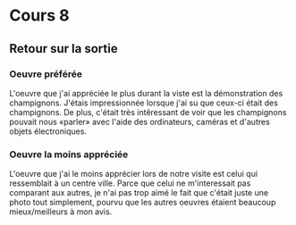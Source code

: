 # Cours 8
## Retour sur la sortie

### Oeuvre préférée
L'oeuvre que j'ai appréciée le plus durant la viste est la démonstration des champignons. J'étais impressionnée lorsque j'ai su que ceux-ci était des champignons. De plus, c'était très intêressant de voir que les champignons pouvait nous «parler» avec l'aide des ordinateurs, caméras et d'autres objets électroniques.

### Oeuvre la moins appréciée
L'oeuvre que j'ai le moins apprécier lors de notre visite est celui qui ressemblait à un centre ville. Parce que celui ne m'interessait pas comparant aux autres, je n'ai pas trop aimé le fait que c'était juste une photo tout simplement, pourvu que les autres oeuvres étaient beaucoup mieux/meilleurs à mon avis. 
